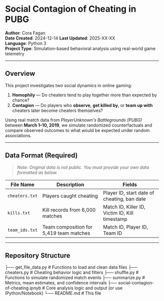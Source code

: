 # Social Contagion of Cheating in PUBG

**Author**: Cora Fagan  
**Date Created**: 2024-12-14
**Last Updated**: 2025-XX-XX  
**Language**: Python 3  
**Project Type**: Simulation-based behavioral analysis using real-world game telemetry  

---

## Overview

This project investigates two social dynamics in online gaming:

1. **Homophily** — Do cheaters tend to play together more than expected by chance?  
2. **Contagion** — Do players who **observe**, **get killed by**, or **team up with** cheaters later become cheaters themselves?

Using real match data from *PlayerUnknown's Battlegrounds (PUBG)* between **March 1–10, 2019**, we simulate randomized counterfactuals and compare observed outcomes to what would be expected under random associations.

---

## Data Format (Required)

>  _Note: Original data is not public. You must provide your own data formatted as below._

| File Name        | Description                                             | Fields                                                   |
|------------------|---------------------------------------------------------|-----------------------------------------------------------|
| `cheaters.txt`   | Players caught cheating                                | Player ID, start date of cheating, ban date              |
| `kills.txt`      | Kill records from 6,000 matches                        | Match ID, Killer ID, Victim ID, Kill timestamp           |
| `team_ids.txt`   | Team composition for 5,419 team matches                | Match ID, Player ID, Team ID                             |

---

## Repository Structure

├── get_file_data.py # Functions to load and clean data files
├── cheaters.py # Cheating behavior logic and filters
├── shuffle.py # Functions to simulate randomized match events
├── summarize.py # Metrics, mean estimates, and confidence intervals
├── social-contagion-of-cheating.ipnyb # Core analysis logic and output (or use IPython/Notebook)
└── README.md # This file
